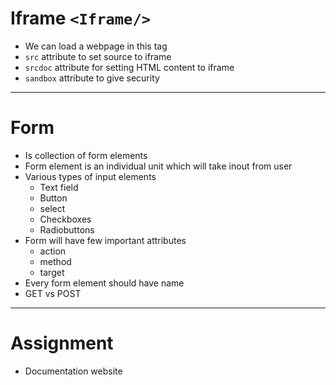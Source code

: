 # Iframe `<Iframe/>`

* We can load a webpage in this tag
* `src` attribute to set source to iframe
* `srcdoc` attribute for setting HTML content to iframe
* `sandbox` attribute to give security

---

# Form

* Is collection of form elements
* Form element is an individual unit which will take inout from user
* Various types of input elements
    * Text field
    * Button
    * select
    * Checkboxes
    * Radiobuttons
* Form will have few important attributes
    * action
    * method
    * target
* Every form element should have name
* GET vs POST    
---

# Assignment

* Documentation website

